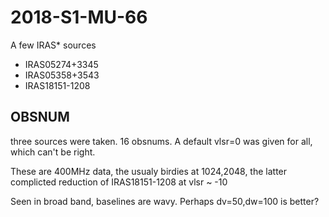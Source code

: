 # 2018-S1-MU-66

A few IRAS* sources

* IRAS05274+3345
* IRAS05358+3543
* IRAS18151-1208

## OBSNUM

three sources were taken. 16 obsnums. A default vlsr=0 was given for
all, which can't be right.

These are 400MHz data, the usualy birdies at 1024,2048, the latter
complicted reduction of IRAS18151-1208 at vlsr ~ -10

Seen in broad band, baselines are wavy. Perhaps dv=50,dw=100 is better?
